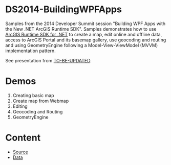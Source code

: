 DS2014-BuildingWPFApps
======================

Samples from the 2014 Developer Summit session "Building WPF Apps with the New .NET ArcGIS Runtime SDK". Samples demonstrates how to use [ArcGIS Runtime SDK for .NET](https://developers.arcgis.com/net/) to create a map, edit online and offline data, access to ArcGIS Portal and its basemap gallery, use geocoding and routing and using GeometryEngine following a Model-View-ViewModel (MVVM) implementation pattern.

See presentation from [TO-BE-UPDATED](http://video.esri.com/ "TO-BE-UPDATED"). 

# Demos #

1. Creating basic map
2. Create map from Webmap
3. Editing
4. Geocoding and Routing
5. GeometryEngine

# Content #

- [Source](https://github.com/ArcGISDotNetTeam/DS2014-BuildingDesktopApps/tree/master/src "Source")
- [Data](https://github.com/ArcGISDotNetTeam/DS2014-BuildingDesktopApps/tree/master/data "Data")